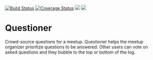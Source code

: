 [![Build Status](https://travis-ci.com/Akinmyde/Questioner.svg?branch=server)](https://travis-ci.com/Akinmyde/Questioner)
[![Coverage Status](https://coveralls.io/repos/github/Akinmyde/Questioner/badge.svg?branch=server)](https://coveralls.io/github/Akinmyde/Questioner)
<a href="https://codeclimate.com/github/Akinmyde/Questioner/maintainability"><img src="https://api.codeclimate.com/v1/badges/1293144f78e1201ccc00/maintainability" /></a>
<a href="https://codeclimate.com/github/Akinmyde/Questioner/test_coverage"><img src="https://api.codeclimate.com/v1/badges/1293144f78e1201ccc00/test_coverage" /></a>
# Questioner
Crowd-source questions for a meetup. Questioner helps the meetup organizer prioritize questions to be answered. Other users can vote on asked questions and they bubble to the top or bottom of the log.
<!-- nyc npm test && nyc report --reporter=text-lcov | coveralls -->